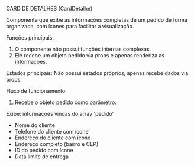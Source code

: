 CARD DE DETALHES (CardDetalhe)

Componente que exibe as informações completas de um pedido de forma organizada, com ícones para facilitar a visualização.

Funções principais:
1. O componente não possui funções internas complexas.
2. Ele recebe um objeto pedido via props e apenas renderiza as informações.

Estados principais:
Não possui estados próprios, apenas recebe dados via props.

Fluxo de funcionamento:
1. Recebe o objeto pedido como parâmetro.

Exibe: informações vindas do array 'pedido'
- Nome do cliente
- Telefone do cliente com ícone
- Endereço do cliente com ícone
- Endereço completo (bairro e CEP)
- ID do pedido com ícone
- Data limite de entrega
